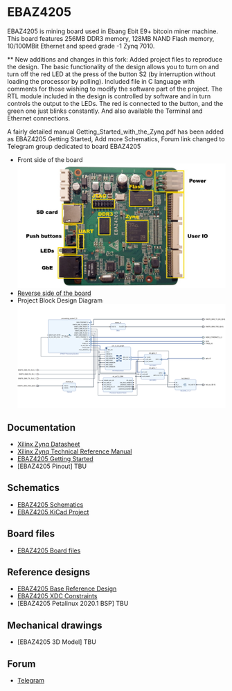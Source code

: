 # EBAZ4205

EBAZ4205 is mining board used in Ebang Ebit E9+ bitcoin miner machine. This board features 256MB DDR3 memory, 128MB NAND Flash memory, 10/100MBit Ethernet and speed grade -1 Zynq 7010.

** New additions and changes in this fork:
Added project files to reproduce the design.
The basic functionality of the design allows you to turn on and turn off the red LED at the press of the button S2 (by interruption without loading the processor by polling).
Included file in C language with comments for those wishing to modify the software part of the project.
The RTL module included in the design is controlled by software and in turn controls the output to the LEDs. The red is connected to the button, and the green one just blinks constantly.
And also available the Terminal and Ethernet connections.

A fairly detailed manual Getting_Started_with_the_Zynq.pdf has been added as EBAZ4205 Getting Started, Add more Schematics,
Forum link changed to Telegram group dedicated to board EBAZ4205

- Front side of the board
![EBAZ4205](Documents/ebaz4205.jpg)
- [Reverse side of the board](Documents/ebaz4205-2.jpg/)
- Project Block Design Diagram
![EBAZ4205](Documents/project_zynq7000_ebaz4205+rtl.png)

## Documentation
- [Xilinx Zynq Datasheet](https://www.xilinx.com/support/documentation/data_sheets/ds187-XC7Z010-XC7Z020-Data-Sheet.pdf)
- [Xilinx Zynq Technical Reference Manual](https://docs.xilinx.com/r/en-US/ug585-zynq-7000-SoC-TRM)
- [EBAZ4205 Getting Started](Documents/Getting_Started_with_the_Zynq.pdf)
- [EBAZ4205 Pinout] TBU

## Schematics
- [EBAZ4205 Schematics](Documents/Schematics/)
- [EBAZ4205 KiCad Project](https://github.com/xjtuecho/EBAZ4205/tree/master/HW%2Febaz4205%2Fkicad)

## Board files
- [EBAZ4205 Board files](Documents/Board%20files/)

## Reference designs
- [EBAZ4205 Base Reference Design](Documents/Base%20Reference%20Design/)
- [EBAZ4205 XDC Constraints](Documents/XDC%20Constraints/)
- [EBAZ4205 Petalinux 2020.1 BSP] TBU

## Mechanical drawings
- [EBAZ4205 3D Model] TBU

## Forum
- [Telegram](https://t.me/EBAZ4205)
